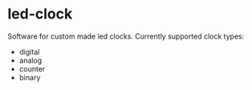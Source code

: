 # led-clock
Software for custom made led clocks. Currently supported clock types:
* digital
* analog
* counter
* binary
